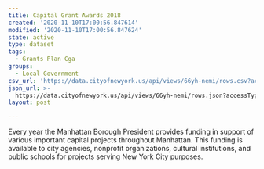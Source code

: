 ```yaml
---
title: Capital Grant Awards 2018
created: '2020-11-10T17:00:56.847614'
modified: '2020-11-10T17:00:56.847624'
state: active
type: dataset
tags:
  - Grants Plan Cga
groups:
  - Local Government
csv_url: 'https://data.cityofnewyork.us/api/views/66yh-nemi/rows.csv?accessType=DOWNLOAD'
json_url: >-
  https://data.cityofnewyork.us/api/views/66yh-nemi/rows.json?accessType=DOWNLOAD
layout: post

---
```

Every year the Manhattan Borough President provides funding in support of various important capital projects throughout Manhattan. This funding is available to city agencies, nonprofit organizations, cultural institutions, and public schools for projects serving New York City purposes.

